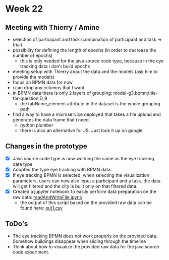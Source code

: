 # Week 22

## Meeting with Thierry / Amine
* selection of participant and task (combination of participant and task => trial)
* possibility for defining the length of epochs (in order to decrease the number of epochs)
   * this is only needed for the java source code type, because in the eye tracking data i don't build epochs
* meeting setup with Thierry about the data and the models (ask him to provide the models)
* focus on BPMN data for now
* i can drop any columns that I want
* in BPMN data there is only 2 layers of grouping: model-g3.bpmn;title-for-questionID_9
   * the tabName_element attribute in the dataset is the whole grouping path
* find a way to have a microservice deployed that takes a file upload and generates the data frame that i need
   * python plumber
   * there is also an alternative for JS. Just look it up on google.

## Changes in the prototype
* [x] Java source code type is now working the same as the eye tracking data type
* [x] Adopted the type eye tracking with BPMN data.
* [x] If eye tracking BPMN is selected, when selecting the visualization parameters, users can now also input a participant and a task. the data will get filtered and the city is built only on that filtered data.
* [x] Created a jupyter notebook to easily perform data preparation on the raw data: [readAndWriteFile.ipynb](/Users/jonaslanzlinger/programming/software-city-project/application/readAndWriteFile.ipynb)
   * the output of this script based on the provided raw data can be found here: [out1.csv](/Users/jonaslanzlinger/programming/software-city-project/application/data/out1.csv)

## ToDo's
* The eye tracking BPMN does not work properly on the provided data. Somehow buildings disappear when sliding through the timeline
* Think about how to visualize the provided raw data for the java source code experiment.